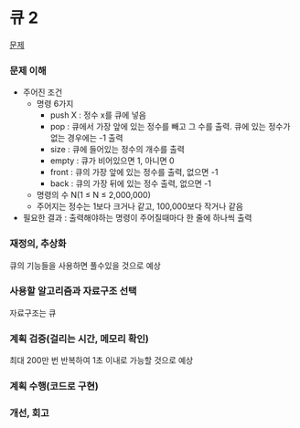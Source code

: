 # 큐 2
[문제](https://www.acmicpc.net/problem/18258)

### 문제 이해
- 주어진 조건  
  - 명령 6가지  
    - push X : 정수 x를 큐에 넣음  
    - pop : 큐에서 가장 앞에 있는 정수를 빼고 그 수를 출력. 큐에 있는 정수가 없는 경우에는 -1 출력  
    - size : 큐에 들어있는 정수의 개수를 출력  
    - empty : 큐가 비어있으면 1, 아니면 0  
    - front : 큐의 가장 앞에 있는 정수를 출력, 없으면 -1  
    - back : 큐의 가장 뒤에 있는 정수 출력, 없으면 -1    
  - 명령의 수 N(1 ≤ N ≤ 2,000,000)  
  - 주어지는 정수는 1보다 크거나 같고, 100,000보다 작거나 같음  
- 필요한 결과 : 출력해야하는 명령이 주어질때마다 한 줄에 하나씩 출력  

### 재정의, 추상화
큐의 기능들을 사용하면 풀수있을 것으로 예상  

### 사용할 알고리즘과 자료구조 선택
자료구조는 큐

### 계획 검증(걸리는 시간, 메모리 확인)
최대 200만 번 반복하여 1초 이내로 가능할 것으로 예상

### 계획 수행(코드로 구현)

### 개선, 회고
